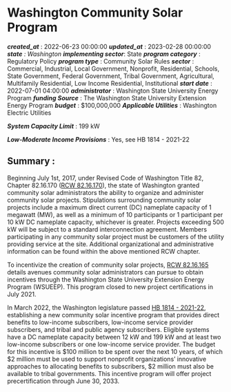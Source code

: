 # Washington Community Solar Program 
 ***created_at*** : 2022-06-23 00:00:00 
 ***updated_at*** : 2023-02-28 00:00:00 
 ***state** : Washington 
 **implementing sector***: State 
 ***program category*** : Regulatory Policy 
 ***program type*** : Community Solar Rules 
 ***sector*** : Commercial, Industrial, Local Government, Nonprofit, Residential, Schools, State Government, Federal Government, Tribal Government, Agricultural, Multifamily Residential, Low Income Residential, Institutional 
 ***start date*** : 2022-07-01 04:00:00 
 ***administrator*** : Washington State University Energy Program 
 ***funding Source*** : The Washington State University Extension Energy Program 
 ***budget*** : $100,000,000 
 ***Applicable Utilities*** : Washington Electric Utilities

 
 ***System Capacity Limit*** : 199 kW

 
 ***Low-Moderate Income Provisions*** : Yes, see HB 1814 - 2021-22

 
 ## Summary : 
 Beginning July 1st, 2017, under Revised Code of Washington Title 82, Chapter
82.16.170 ([RCW
82.16.170](https://app.leg.wa.gov/RCW/default.aspx?cite=82.16.170)), the state
of Washington granted community solar administrators the ability to organize
and administer community solar projects. Stipulations surrounding community
solar projects include a maximum direct current (DC) nameplate capacity of 1
megawatt (MW), as well as a minimum of 10 participants or 1 participant per 10
kW DC nameplate capacity, whichever is greater. Projects exceeding 500 kW will
be subject to a standard interconnection agreement. Members participating in
any community solar project must be customers of the utility providing service
at the site. Additional organizational and administrative information can be
found within the above mentioned RCW chapter.  

To incentivize the creation of community solar projects, [RCW
82.16.165](https://app.leg.wa.gov/RCW/default.aspx?cite=82.16.165) details
avenues community solar administrators can pursue to obtain incentives through
the Washington State University Extension Energy Program (WSUEEP). This
program closed to new project certifications in July 2021.

In March 2022, the Washington legislature passed [HB 1814 -
2021-22](https://lawfilesext.leg.wa.gov/biennium/2021-22/Pdf/Bills/Session%20Laws/House/1814-S2.SL.pdf?q=20230228100756),
establishing a new community solar incentive program that provides direct
benefits to low-income subscribers, low-income service provider subscribers,
and tribal and public agency subscribers. Eligible systems have a DC nameplate
capacity between 12 kW and 199 kW and at least two low-income subscribers or
one low-income service provider. The budget for this incentive is $100 million
to be spent over the next 10 years, of which $2 million must be used to
support nonprofit organizations’ innovative approaches to allocating benefits
to subscribers, $2 million must also be available to tribal governments. This
incentive program will offer project precertification through June 30, 2033.

 
 